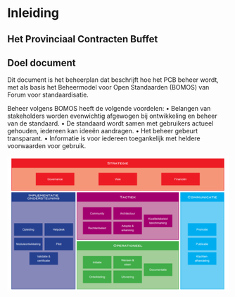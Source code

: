 # Inleiding


## Het Provinciaal Contracten Buffet


## Doel document
Dit document is het beheerplan dat beschrijft hoe het PCB beheer wordt, met als basis het Beheermodel voor Open Standaarden (BOMOS) van Forum voor standaardisatie. 

Beheer volgens BOMOS heeft de volgende voordelen:
•	Belangen van stakeholders worden evenwichtig afgewogen bij ontwikkeling en beheer van de standaard.
•	De standaard wordt samen met gebruikers actueel gehouden, iedereen kan ideeën aandragen.
•	Het beheer gebeurt transparant.
•	Informatie is voor iedereen toegankelijk met heldere voorwaarden voor gebruik.

![Activiteitendiagram van BOMOS van Forum voor standaardisatie](./media/bomos.png "Activiteitendiagram van Beheermodel voor Open Standaarden (BOMOS) van Forum voor standaardisatie")




